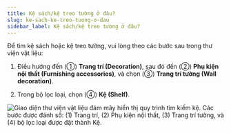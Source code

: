 ```yaml
---
title: Kệ sách/kệ treo tường ở đâu?
slug: ke-sach-ke-treo-tuong-o-dau
sidebar_label: Kệ sách/kệ treo tường ở đâu?
---
```


Để tìm kệ sách hoặc kệ treo tường, vui lòng theo các bước sau trong thư viện vật liệu:

1. Điều hướng đến (①) **Trang trí (Decoration)**, sau đó đến (②) **Phụ kiện nội thất (Furnishing accessories)**, và chọn (③) **Trang trí tường (Wall decoration)**.

2. Trong bộ lọc loại, chọn (④) **Kệ (Shelf)**.

![Giao diện thư viện vật liệu đám mây hiển thị quy trình tìm kiếm kệ. Các bước được đánh số: (1) Trang trí, (2) Phụ kiện nội thất, (3) Trang trí tường, và (4) bộ lọc loại được đặt thành Kệ.](https://storage.googleapis.com/jegavn_kb/images/a828c845-0f3c-44d4-9aa0-25867215d0b3.png)
